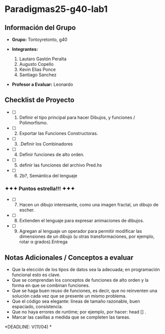 # Paradigmas25-g40-lab1

## Información del Grupo

- **Grupo:** Tontoyretonto, g40
- **Integrantes:**
  1. Lautaro Gastón Peralta
  2. Augusto Copello
  3. Kevin Elias Ponce
  4. Santiago Sanchez

- **Profesor a Evaluar:** Leonardo

## Checklist de Proyecto

- [ ] 1. Definir el tipo principal para hacer Dibujos, y funciones / Polimorfismo.
- [ ] 2. Exportar las Funciones Constructoras.
- [ ] 3. .Definir los Combinadores
- [ ] 4. Definir funciones de alto orden.
- [ ] 5. definir las funciones del archivo Pred.hs
- [ ] 6. 2b?, Semántica del lenguaje
### ✦✦✦ Puntos estrella!!! ✦✦✦
- [ ] 7. Hacen un dibujo interesante, como una imagen fractal, un dibujo de escher.
- [ ] 8. Extienden el lenguaje para expresar animaciones de dibujos. 
- [ ] 9. Agregan al lenguaje un operador para permitir modificar las dimensiones de un dibujo (u otras transformaciones, por ejemplo, rotar α grados).Entrega


## Notas Adicionales / Conceptos a evaluar
- Que la elección de los tipos de datos sea la adecuada; en programación funcional esto es clave.
- Que se comprendan los conceptos de funciones de alto orden y la forma en que se combinan funciones.
- Que se haga buen reuso de funciones, es decir, que no reinventen una solución cada vez que se presente un mismo problema.
- Que el código sea elegante: líneas de tamaño razonable, buen espaciado, consistencia.
- Que no haya errores de runtime; por ejemplo, por hacer: head [] .
- Marcar las casillas a medida que se completen las tareas.

*DEADLINE: V(11/04) *